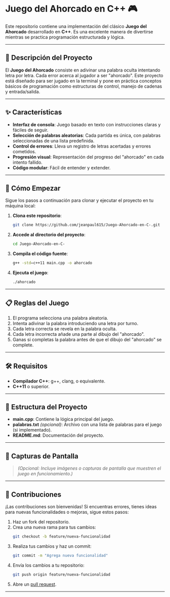 
# Juego del Ahorcado en C++ 🎮

Este repositorio contiene una implementación del clásico **Juego del Ahorcado** desarrollado en **C++**. Es una excelente manera de divertirse mientras se practica programación estructurada y lógica.

---

## 🌟 **Descripción del Proyecto**

El **Juego del Ahorcado** consiste en adivinar una palabra oculta intentando letra por letra. Cada error acerca al jugador a ser "ahorcado". Este proyecto está diseñado para ser jugado en la terminal y pone en práctica conceptos básicos de programación como estructuras de control, manejo de cadenas y entrada/salida.

---

## ✨ **Características**

- **Interfaz de consola**: Juego basado en texto con instrucciones claras y fáciles de seguir.
- **Selección de palabras aleatorias**: Cada partida es única, con palabras seleccionadas de una lista predefinida.
- **Control de errores**: Lleva un registro de letras acertadas y errores cometidos.
- **Progresión visual**: Representación del progreso del "ahorcado" en cada intento fallido.
- **Código modular**: Fácil de entender y extender.

---

## 🚀 **Cómo Empezar**

Sigue los pasos a continuación para clonar y ejecutar el proyecto en tu máquina local:

1. **Clona este repositorio**:
   ```bash
   git clone https://github.com/jeanpaul615/Juego-Ahorcado-en-C-.git
   ```

2. **Accede al directorio del proyecto**:
   ```bash
   cd Juego-Ahorcado-en-C-
   ```

3. **Compila el código fuente**:
   ```bash
   g++ -std=c++11 main.cpp -o ahorcado
   ```

4. **Ejecuta el juego**:
   ```bash
   ./ahorcado
   ```

---

## 📋 **Reglas del Juego**

1. El programa selecciona una palabra aleatoria.
2. Intenta adivinar la palabra introduciendo una letra por turno.
3. Cada letra correcta se revela en la palabra oculta.
4. Cada letra incorrecta añade una parte al dibujo del "ahorcado".
5. Ganas si completas la palabra antes de que el dibujo del "ahorcado" se complete.

---

## 🛠️ **Requisitos**

- **Compilador C++**: g++, clang, o equivalente.
- **C++11** o superior.

---

## 📂 **Estructura del Proyecto**

- **main.cpp**: Contiene la lógica principal del juego.
- **palabras.txt** *(opcional)*: Archivo con una lista de palabras para el juego (si implementado).
- **README.md**: Documentación del proyecto.

---

## 🎨 **Capturas de Pantalla**

> *(Opcional: Incluye imágenes o capturas de pantalla que muestren el juego en funcionamiento.)*

---

## 🤝 **Contribuciones**

¡Las contribuciones son bienvenidas! Si encuentras errores, tienes ideas para nuevas funcionalidades o mejoras, sigue estos pasos:

1. Haz un fork del repositorio.
2. Crea una nueva rama para tus cambios:
   ```bash
   git checkout -b feature/nueva-funcionalidad
   ```
3. Realiza tus cambios y haz un commit:
   ```bash
   git commit -m "Agrega nueva funcionalidad"
   ```
4. Envía los cambios a tu repositorio:
   ```bash
   git push origin feature/nueva-funcionalidad
   ```
5. Abre un [pull request](https://github.com/jeanpaul615/Juego-Ahorcado-en-C-/pulls).

---
